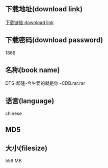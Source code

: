 ## 下载地址(download link)
[下载链接 download link](https://tutu365.netlify.app/?s=DTS-%E7%A5%81%E9%9A%86-%E4%BB%8A%E7%94%9F%E7%88%B1%E7%9A%84%E5%B0%B1%E6%98%AF%E4%BD%A0+-CDB.rar)

## 下载密码(download password)
1866

## 名称(book name)
DTS-祁隆-今生爱的就是你 -CDB.rar.rar

## 语言(language)
chinese

## MD5


## 大小(filesize)
559 MB
